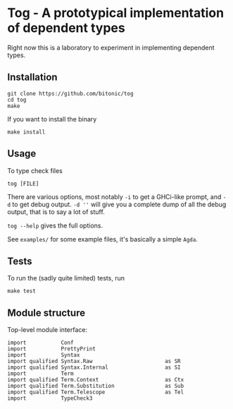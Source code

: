 # Tog - A prototypical implementation of dependent types

Right now this is a laboratory to experiment in implementing dependent
types.

## Installation

    git clone https://github.com/bitonic/tog
    cd tog
    make

If you want to install the binary

    make install

## Usage

To type check files

    tog [FILE]

There are various options, most notably `-i` to get a GHCi-like prompt,
and `-d` to get debug output.  `-d ''` will give you a complete dump of
all the debug output, that is to say a lot of stuff.

`tog --help` gives the full options.

See `examples/` for some example files, it's basically a simple `Agda`.

## Tests

To run the (sadly quite limited) tests, run

    make test

## Module structure

Top-level module interface:

    import           Conf
    import           PrettyPrint
    import           Syntax
    import qualified Syntax.Raw                       as SR
    import qualified Syntax.Internal                  as SI
    import           Term
    import qualified Term.Context                     as Ctx
    import qualified Term.Substitution                as Sub
    import qualified Term.Telescope                   as Tel
    import           TypeCheck3
